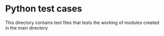 # Python test cases

This directory contains text files that tests the working of modules created in
the main directory